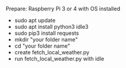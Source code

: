 Prepare: Raspberry Pi 3 or 4 with OS installed
- sudo apt update
- sudo apt install python3 idle3
- sudo pip3 install requests
- mkdir "your folder name" 
- cd "your folder name"
- create fetch_local_weather.py
- run fetch_local_weather.py with idle
